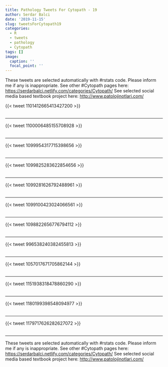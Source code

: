 ```yaml
---
title: Pathology Tweets For Cytopath - 19
author: Serdar Balci
date: '2019-11-15'
slug: tweetsForCytopath19
categories:
  - R
  - tweets
  - pathology
  - Cytopath
tags: []
image:
  caption: ''
  focal_point: ''
---
```



These tweets are selected automatically with #rstats code. Please inform me if any is inappropriate.
See other #Cytopath pages here: https://serdarbalci.netlify.com/categories/Cytopath/ 
See selected social media based textbook project here: http://www.patolojinotlari.com/

{{< tweet 1101412665413427200 >}}
<br>
<br>
<hr>
{{< tweet 1100006485155708928 >}}
<br>
<br>
<hr>
{{< tweet 1099954317715398656 >}}
<br>
<br>
<hr>
{{< tweet 1099825283622854656 >}}
<br>
<br>
<hr>
{{< tweet 1099281626792488961 >}}
<br>
<br>
<hr>
{{< tweet 1099100423024066561 >}}
<br>
<br>
<hr>
{{< tweet 1098822656776794112 >}}
<br>
<br>
<hr>
{{< tweet 996538240382455813 >}}
<br>
<br>
<hr>
{{< tweet 1057017671705862144 >}}
<br>
<br>
<hr>
{{< tweet 1151938318478860290 >}}
<br>
<br>
<hr>
{{< tweet 1180199398548094977 >}}
<br>
<br>
<hr>
{{< tweet 1179717626282627072 >}}
<br>
<br>
<hr>


These tweets are selected automatically with #rstats code. Please inform me if any is inappropriate.
See other #Cytopath pages here: https://serdarbalci.netlify.com/categories/Cytopath/ 
See selected social media based textbook project here: http://www.patolojinotlari.com/
